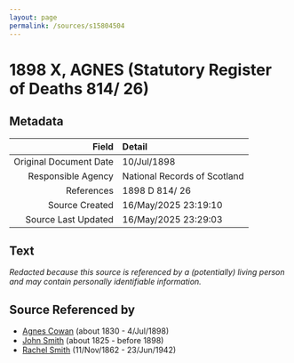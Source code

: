 ```yaml
---
layout: page
permalink: /sources/s15804504
---
```


# 1898 X, AGNES (Statutory Register of Deaths 814/ 26)

## Metadata
Field | Detail
---:|:---
Original Document Date | 10/Jul/1898
Responsible Agency | National Records of Scotland
References | 1898 D 814/ 26
Source Created | 16/May/2025 23:19:10
Source Last Updated | 16/May/2025 23:29:03

## Text

_Redacted because this source is referenced by a (potentially) living person and may contain personally identifiable information._

## Source Referenced by

* [Agnes Cowan](../people/@38031148@-agnes-cowan-b1830-d1898-7-4.md) (about 1830 - 4/Jul/1898)
* [John Smith](../people/@3582868@-john-smith-b1825-d1898.md) (about 1825 - before 1898)
* [Rachel Smith](../people/@58377523@-rachel-smith-b1862-11-11-d1942-6-23.md) (11/Nov/1862 - 23/Jun/1942)
